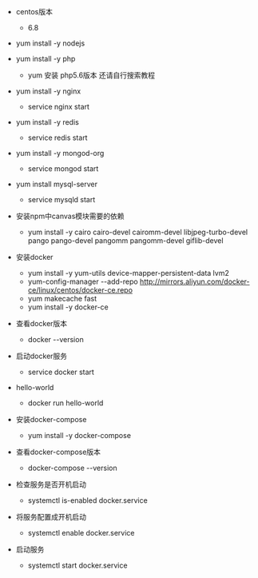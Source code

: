 * centos版本
    - 6.8

* yum install -y nodejs

* yum install -y php
    - yum 安装 php5.6版本 还请自行搜索教程

* yum install -y nginx
    - service nginx start

* yum install -y redis
    - service redis start

* yum install -y mongod-org
    - service mongod start

* yum install mysql-server
    - service mysqld start

* 安装npm中canvas模块需要的依赖
    - yum install -y cairo cairo-devel cairomm-devel libjpeg-turbo-devel pango pango-devel pangomm pangomm-devel giflib-devel

* 安装docker
    - yum install -y yum-utils device-mapper-persistent-data lvm2
    - yum-config-manager --add-repo http://mirrors.aliyun.com/docker-ce/linux/centos/docker-ce.repo
    - yum makecache fast
    - yum install -y docker-ce
* 查看docker版本
    - docker --version
* 启动docker服务
    - service docker start
* hello-world
    - docker run hello-world
* 安装docker-compose
    - yum install -y docker-compose
* 查看docker-compose版本
    - docker-compose --version
* 检查服务是否开机启动
    - systemctl is-enabled docker.service
* 将服务配置成开机启动
    - systemctl enable docker.service
* 启动服务
    - systemctl start docker.service
